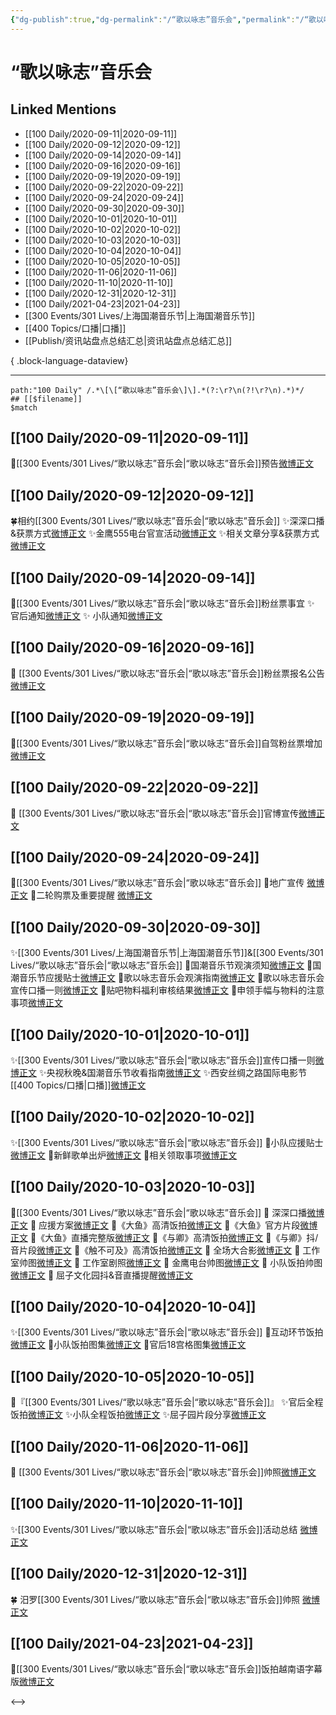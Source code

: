 ```yaml
---
{"dg-publish":true,"dg-permalink":"/“歌以咏志”音乐会","permalink":"/“歌以咏志”音乐会/","created":"2023-04-07T13:47:55.000+08:00","updated":"2023-08-24T18:26:07.579+08:00"}
---
```


# “歌以咏志”音乐会

## Linked Mentions
- [[100 Daily/2020-09-11\|2020-09-11]]
- [[100 Daily/2020-09-12\|2020-09-12]]
- [[100 Daily/2020-09-14\|2020-09-14]]
- [[100 Daily/2020-09-16\|2020-09-16]]
- [[100 Daily/2020-09-19\|2020-09-19]]
- [[100 Daily/2020-09-22\|2020-09-22]]
- [[100 Daily/2020-09-24\|2020-09-24]]
- [[100 Daily/2020-09-30\|2020-09-30]]
- [[100 Daily/2020-10-01\|2020-10-01]]
- [[100 Daily/2020-10-02\|2020-10-02]]
- [[100 Daily/2020-10-03\|2020-10-03]]
- [[100 Daily/2020-10-04\|2020-10-04]]
- [[100 Daily/2020-10-05\|2020-10-05]]
- [[100 Daily/2020-11-06\|2020-11-06]]
- [[100 Daily/2020-11-10\|2020-11-10]]
- [[100 Daily/2020-12-31\|2020-12-31]]
- [[100 Daily/2021-04-23\|2021-04-23]]
- [[300 Events/301 Lives/上海国潮音乐节\|上海国潮音乐节]]
- [[400 Topics/口播\|口播]]
- [[Publish/资讯站盘点总结汇总\|资讯站盘点总结汇总]]

{ .block-language-dataview}

---

```expander
path:"100 Daily" /.*\[\[“歌以咏志”音乐会\]\].*(?:\r?\n(?!\r?\n).*)*/
## [[$filename]]
$match
```
## [[100 Daily/2020-09-11\|2020-09-11]]
🌟[[300 Events/301 Lives/“歌以咏志”音乐会\|“歌以咏志”音乐会]]预告[微博正文](https://m.weibo.cn/6466290670/4548116144200778)

## [[100 Daily/2020-09-12\|2020-09-12]]
🍀相约[[300 Events/301 Lives/“歌以咏志”音乐会\|“歌以咏志”音乐会]]
✨深深口播&获票方式[微博正文](https://m.weibo.cn/6466290670/4548302517307460)
✨金鹰555电台官宣活动[微博正文](https://m.weibo.cn/6466290670/4548292828469125)
✨相关文章分享&获票方式[微博正文](https://m.weibo.cn/6466290670/4548275305189528)

## [[100 Daily/2020-09-14\|2020-09-14]]
💫[[300 Events/301 Lives/“歌以咏志”音乐会\|“歌以咏志”音乐会]]粉丝票事宜
✨ 官后通知[微博正文](https://m.weibo.cn/6466290670/4549182574037731)
✨ 小队通知[微博正文](https://m.weibo.cn/6466290670/4549196634398847)
## [[100 Daily/2020-09-16\|2020-09-16]]
🌟 [[300 Events/301 Lives/“歌以咏志”音乐会\|“歌以咏志”音乐会]]粉丝票报名公告 [微博正文](https://weibo.com/6466290670/JkSyaaoCJ)

## [[100 Daily/2020-09-19\|2020-09-19]]
💫[[300 Events/301 Lives/“歌以咏志”音乐会\|“歌以咏志”音乐会]]自驾粉丝票增加[微博正文](https://m.weibo.cn/6466290670/4550674279304522)
## [[100 Daily/2020-09-22\|2020-09-22]]
🎵 [[300 Events/301 Lives/“歌以咏志”音乐会\|“歌以咏志”音乐会]]官博宣传[微博正文](https://m.weibo.cn/6466290670/4551894229582067)
## [[100 Daily/2020-09-24\|2020-09-24]]
💫[[300 Events/301 Lives/“歌以咏志”音乐会\|“歌以咏志”音乐会]]
🌱地广宣传 [微博正文](https://m.weibo.cn/6466290670/4552739084048586)
🌱二轮购票及重要提醒 [微博正文](https://m.weibo.cn/6466290670/4552623695075981)
## [[100 Daily/2020-09-30\|2020-09-30]]
✨[[300 Events/301 Lives/上海国潮音乐节\|上海国潮音乐节]]&[[300 Events/301 Lives/“歌以咏志”音乐会\|“歌以咏志”音乐会]]
📝国潮音乐节观演须知[微博正文](https://m.weibo.cn/6466290670/4554788317170400)
📝国潮音乐节应援贴士[微博正文](https://m.weibo.cn/6466290670/4554841571727182)
📝歌以咏志音乐会观演指南[微博正文](https://m.weibo.cn/6466290670/4554976317669505)
📝歌以咏志音乐会宣传口播一则[微博正文](https://m.weibo.cn/6466290670/4554839411143808)
📝贴吧物料福利审核结果[微博正文](https://m.weibo.cn/6466290670/4554868361003196)
📝申领手幅与物料的注意事项[微博正文](https://m.weibo.cn/6466290670/4554893265735908)
## [[100 Daily/2020-10-01\|2020-10-01]]
✨[[300 Events/301 Lives/“歌以咏志”音乐会\|“歌以咏志”音乐会]]宣传口播一则[微博正文](https://m.weibo.cn/6466290670/4555251002117145)
✨央视秋晚&国潮音乐节收看指南[微博正文](https://m.weibo.cn/6466290670/4555138570132228)
✨西安丝绸之路国际电影节[[400 Topics/口播\|口播]][微博正文](https://m.weibo.cn/6466290670/4555286814392475)
## [[100 Daily/2020-10-02\|2020-10-02]]
✨[[300 Events/301 Lives/“歌以咏志”音乐会\|“歌以咏志”音乐会]]
💫小队应援贴士[微博正文](https://m.weibo.cn/6466290670/4555657930088360)
💫新鲜歌单出炉[微博正文](https://m.weibo.cn/6466290670/4555682470691345)
💫相关领取事项[微博正文](https://m.weibo.cn/6466290670/4555706524513567)
## [[100 Daily/2020-10-03\|2020-10-03]]
💫[[300 Events/301 Lives/“歌以咏志”音乐会\|“歌以咏志”音乐会]]
🎵 深深口播[微博正文](https://m.weibo.cn/6466290670/4555886465392436)
🎵 应援方案[微博正文](https://m.weibo.cn/6466290670/4555921969647269)
🎵《大鱼》高清饭拍[微博正文](https://m.weibo.cn/6466290670/4556090329533478)
🎵《大鱼》官方片段[微博正文](https://m.weibo.cn/6466290670/4556051929907299)
🎵《大鱼》直播完整版[微博正文](https://m.weibo.cn/6466290670/4556069529196910)
🎵《与卿》高清饭拍[微博正文](https://m.weibo.cn/6466290670/4556082842448978)
🎵《与卿》抖/音片段[微博正文](https://m.weibo.cn/6466290670/4556076920343289)
🎵《触不可及》高清饭拍[微博正文](https://m.weibo.cn/6466290670/4556085987905014)
🎵 全场大合影[微博正文](https://m.weibo.cn/6466290670/4556093876872776)
🎵 工作室帅图[微博正文](https://m.weibo.cn/6466290670/4556102933420348)
🎵 工作室剧照[微博正文](https://m.weibo.cn/6466290670/4556129474707737)
🎵 金鹰电台帅图[微博正文](https://m.weibo.cn/6466290670/4556095560090726)
🎵 小队饭拍帅图[微博正文](https://m.weibo.cn/6466290670/4556102598133563)
🎵 屈子文化园抖&音直播提醒[微博正文](https://m.weibo.cn/6466290670/4556019240535210)
## [[100 Daily/2020-10-04\|2020-10-04]]
✨[[300 Events/301 Lives/“歌以咏志”音乐会\|“歌以咏志”音乐会]]
💫互动环节饭拍[微博正文](https://m.weibo.cn/6466290670/4556237422724549)
💫小队饭拍图集[微博正文](https://m.weibo.cn/6466290670/4556337986406119)
💫官后18宫格图集[微博正文](https://m.weibo.cn/6466290670/4556423273121221)
## [[100 Daily/2020-10-05\|2020-10-05]]
🎵『[[300 Events/301 Lives/“歌以咏志”音乐会\|“歌以咏志”音乐会]]』
✨官后全程饭拍[微博正文](https://m.weibo.cn/6466290670/4556608841716924)
✨小队全程饭拍[微博正文](https://m.weibo.cn/6466290670/4556609450411590)
✨屈子园片段分享[微博正文](https://m.weibo.cn/6466290670/4556692329072488)
## [[100 Daily/2020-11-06\|2020-11-06]]
💫 [[300 Events/301 Lives/“歌以咏志”音乐会\|“歌以咏志”音乐会]]帅照[微博正文](https://m.weibo.cn/6466290670/4568204456236712)
## [[100 Daily/2020-11-10\|2020-11-10]]
✨[[300 Events/301 Lives/“歌以咏志”音乐会\|“歌以咏志”音乐会]]活动总结 [微博正文](https://m.weibo.cn/6466290670/4569721497986483)
## [[100 Daily/2020-12-31\|2020-12-31]]
🍀 汨罗[[300 Events/301 Lives/“歌以咏志”音乐会\|“歌以咏志”音乐会]]帅照 [微博正文](https://weibo.com/6466290670/JAYFfn3lS)

## [[100 Daily/2021-04-23\|2021-04-23]]
💫[[300 Events/301 Lives/“歌以咏志”音乐会\|“歌以咏志”音乐会]]饭拍越南语字幕版[微博正文](https://m.weibo.cn/6466290670/4629195072471661)

<-->